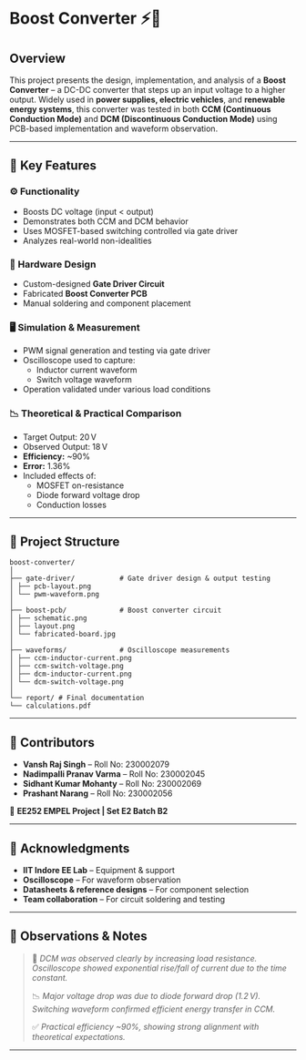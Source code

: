 # Boost Converter ⚡🔋

## Overview  
This project presents the design, implementation, and analysis of a **Boost Converter** – a DC-DC converter that steps up an input voltage to a higher output. Widely used in **power supplies, electric vehicles**, and **renewable energy systems**, this converter was tested in both **CCM (Continuous Conduction Mode)** and **DCM (Discontinuous Conduction Mode)** using PCB-based implementation and waveform observation.

---

## 🔑 Key Features

### ⚙️ Functionality  
- Boosts DC voltage (input < output)
- Demonstrates both CCM and DCM behavior
- Uses MOSFET-based switching controlled via gate driver
- Analyzes real-world non-idealities

### 🔩 Hardware Design  
- Custom-designed **Gate Driver Circuit**
- Fabricated **Boost Converter PCB**
- Manual soldering and component placement

### 🖥️ Simulation & Measurement  
- PWM signal generation and testing via gate driver
- Oscilloscope used to capture:
  - Inductor current waveform
  - Switch voltage waveform
- Operation validated under various load conditions

### 📉 Theoretical & Practical Comparison  
- Target Output: 20 V  
- Observed Output: 18 V  
- **Efficiency:** ~90%  
- **Error:** 1.36%  
- Included effects of:
  - MOSFET on-resistance
  - Diode forward voltage drop
  - Conduction losses

---

## 🧱 Project Structure

```
boost-converter/
│
├── gate-driver/           # Gate driver design & output testing
│ ├── pcb-layout.png
│ └── pwm-waveform.png
│
├── boost-pcb/             # Boost converter circuit
│ ├── schematic.png
│ ├── layout.png
│ └── fabricated-board.jpg
│
├── waveforms/             # Oscilloscope measurements
│ ├── ccm-inductor-current.png
│ ├── ccm-switch-voltage.png
│ ├── dcm-inductor-current.png
│ └── dcm-switch-voltage.png
│
└── report/ # Final documentation
└── calculations.pdf
```


---

## 👥 Contributors

- **Vansh Raj Singh** – Roll No: 230002079  
- **Nadimpalli Pranav Varma** – Roll No: 230002045  
- **Sidhant Kumar Mohanty** – Roll No: 230002069  
- **Prashant Narang** – Roll No: 230002056  

🧪 **EE252 EMPEL Project | Set E2 Batch B2**

---

## 🙏 Acknowledgments

- **IIT Indore EE Lab** – Equipment & support  
- **Oscilloscope** – For waveform observation  
- **Datasheets & reference designs** – For component selection  
- **Team collaboration** – For circuit soldering and testing

---

## 📝 Observations & Notes

> 📌 *DCM was observed clearly by increasing load resistance.  
> Oscilloscope showed exponential rise/fall of current due to the time constant.*  
>  
> 📉 *Major voltage drop was due to diode forward drop (1.2 V).  
> Switching waveform confirmed efficient energy transfer in CCM.*  
>  
> ✅ *Practical efficiency ~90%, showing strong alignment with theoretical expectations.*

---

